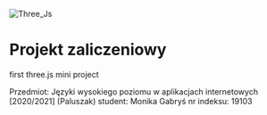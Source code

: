 ![Three_Js](https://user-images.githubusercontent.com/36272145/117073454-34c18580-ad32-11eb-9da8-eaf416f0dc7f.jpg)
# Projekt zaliczeniowy
first three.js mini project

Przedmiot: Języki wysokiego poziomu w aplikacjach internetowych [2020/2021] (Paluszak)
student: Monika Gabryś
nr indeksu: 19103
